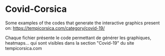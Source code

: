 # Covid-Corsica
Some examples of the codes that generate the interactive graphics present on: https://tempicorsica.com/category/covid-19/

Chaque fichier présente le code permettant de générer les graphiques, heatmaps... qui sont visibles dans la section "Covid-19" du site tempicorsica.com
